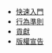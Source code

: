 - [快速入門](/zh-cn/)
- [行為準則](/zh-cn/CODE_OF_CONDUCT.md)
- [貢獻](/zh-cn/CONTRIBUTING.md)
- [版權宣告](/zh-cn/LICENSE.md)
